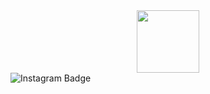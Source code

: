<div id="header" align="center">
  <img src="https://i.pinimg.com/originals/e1/f3/41/e1f3413bf5036045713341394f617225.gif" width="100"/>
</div>

<div id="badges">
  <img src="https://img.shields.io/badge/Instagram" alt="Instagram Badge"/>
</div>

